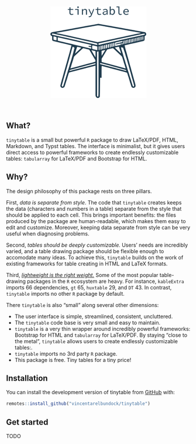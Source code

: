 
<p align="center">
<img src="man/figures/tinytable_logo.png" height = "250" class = "center">
</p>

<br> <!-- badges: start --> <!-- badges: end -->

## What?

`tinytable` is a small but powerful `R` package to draw LaTeX/PDF, HTML,
Markdown, and Typst tables. The interface is minimalist, but it gives
users direct access to powerful frameworks to create endlessly
customizable tables: `tabularray` for LaTeX/PDF and Bootstrap for HTML.

## Why?

The design philosophy of this package rests on three pillars.

First, *data is separate from style*. The code that `tinytable` creates
keeps the data (characters and numbers in a table) separate from the
style that should be applied to each cell. This brings important
benefits: the files produced by the package are human-readable, which
makes them easy to edit and customize. Moreover, keeping data separate
from style can be very useful when diagnosing problems.

Second, *tables should be deeply customizable.* Users’ needs are
incredibly varied, and a table drawing package should be flexible enough
to accomodate many ideas. To achieve this, `tinytable` builds on the
work of existing frameworks for table creating in HTML and LaTeX
formats.

Third, [*lightweight is the right weight.*](https://www.tinyverse.org/)
Some of the most popular table-drawing packages in the `R` ecosystem are
heavy. For instance, `kableExtra` imports 66 dependencies, `gt` 65,
`huxtable` 29, and `DT` 43. In contrast, `tinytable` imports no other
`R` package by default.

There `tinytable` is also “small” along several other dimensions:

-   The user interface is simple, streamlined, consistent, uncluttered.
-   The `tinytable` code base is very small and easy to maintain.
-   `tinytable` is a very thin wrapper around incredibly powerful
    frameworks: Bootstrap for HTML and `tabularray` for LaTeX/PDF. By
    staying “close to the metal”, `tinytable` allows users to create
    endlessly customizable tables:.
-   `tinytable` imports no 3rd party `R` package.
-   This package is free. Tiny tables for a tiny price!

## Installation

You can install the development version of tinytable from
[GitHub](https://github.com/) with:

``` r
remotes::install_github("vincentarelbundock/tinytable")
```

## Get started

TODO
